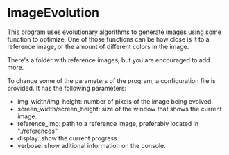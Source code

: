 # ImageEvolution

This program uses evolutionary algorithms to generate images using some function to optimize.
One of those functions can be how close is it to a reference image, or the amount of different colors in the image.

There's a folder with reference images, but you are encouraged to add more.

To change some of the parameters of the program, a configuration file is provided. It has the following parameters:
- img_width/img_height: number of pixels of the image being evolved.
- screen_width/screen_height: size of the window that shows the current image.
- reference_img: path to a reference image, preferably located in "./references".
- display: show the current progress.
- verbose: show aditional information on the console.
